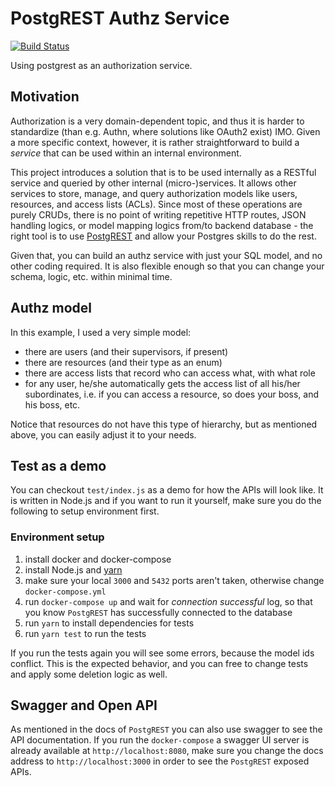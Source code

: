# PostgREST Authz Service

[![Build Status](https://travis-ci.org/Jimexist/postgrest-authz-service.svg?branch=master)](https://travis-ci.org/Jimexist/postgrest-authz-service)

Using postgrest as an authorization service.

## Motivation

Authorization is a very domain-dependent topic, and thus it is harder to
standardize (than e.g. Authn, where solutions like OAuth2 exist) IMO. Given a
more specific context, however, it is rather straightforward to build a
*service* that can be used within an internal environment.

This project introduces a solution that is to be used internally as a RESTful
service and queried by other internal (micro-)services. It allows other services
to store, manage, and query authorization models like users, resources, and
access lists (ACLs). Since most of these operations are purely CRUDs, there is
no point of writing repetitive HTTP routes, JSON handling logics, or model
mapping logics from/to backend database - the right tool is to use
[PostgREST](https://postgrest.com) and allow your Postgres skills to do the rest.

Given that, you can build an authz service with just your SQL model, and no
other coding required. It is also flexible enough so that you can change your
schema, logic, etc. within minimal time.

## Authz model

In this example, I used a very simple model:

- there are users (and their supervisors, if present)
- there are resources (and their type as an enum)
- there are access lists that record who can access what, with what role
- for any user, he/she automatically gets the access list of all his/her
  subordinates, i.e. if you can access a resource, so does your boss, and his
  boss, etc.

Notice that resources do not have this type of hierarchy, but as mentioned above,
you can easily adjust it to your needs.

## Test as a demo

You can checkout `test/index.js` as a demo for how the APIs will look like. It
is written in Node.js and if you want to run it yourself, make sure you do the
following to setup environment first.

### Environment setup

1. install docker and docker-compose
2. install Node.js and [yarn](https://yarnpkg.com/)
3. make sure your local `3000` and `5432` ports aren't taken, otherwise change
   `docker-compose.yml`
4. run `docker-compose up` and wait for *connection successful* log, so that you
   know `PostgREST` has successfully connected to the database
5. run `yarn` to install dependencies for tests
6. run `yarn test` to run the tests

If you run the tests again you will see some errors, because the model ids
conflict. This is the expected behavior, and you can free to change tests and
apply some deletion logic as well.

## Swagger and Open API

As mentioned in the docs of `PostgREST` you can also use swagger to see the API
documentation. If you run the `docker-compose` a swagger UI server is already
available at `http://localhost:8080`, make sure you change the docs address to
`http://localhost:3000` in order to see the `PostgREST` exposed APIs.
